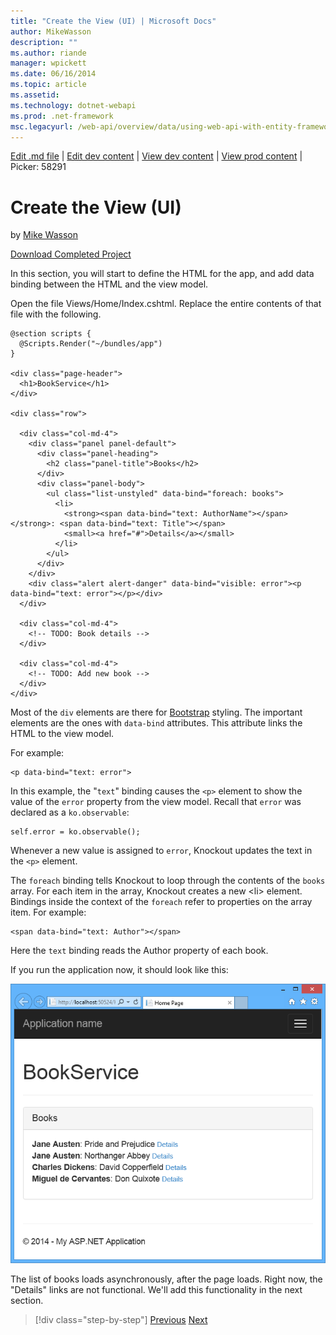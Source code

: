 ```yaml
---
title: "Create the View (UI) | Microsoft Docs"
author: MikeWasson
description: ""
ms.author: riande
manager: wpickett
ms.date: 06/16/2014
ms.topic: article
ms.assetid: 
ms.technology: dotnet-webapi
ms.prod: .net-framework
msc.legacyurl: /web-api/overview/data/using-web-api-with-entity-framework/part-7
---
```

[Edit .md file](C:\Projects\msc\dev\Msc.Www\Web.ASP\App_Data\github\web-api\overview\data\using-web-api-with-entity-framework\part-7.md) | [Edit dev content](http://www.aspdev.net/umbraco#/content/content/edit/58279) | [View dev content](http://docs.aspdev.net/tutorials/web-api/overview/data/using-web-api-with-entity-framework/part-7.html) | [View prod content](http://www.asp.net/web-api/overview/data/using-web-api-with-entity-framework/part-7) | Picker: 58291

Create the View (UI)
====================
by [Mike Wasson](https://github.com/MikeWasson)

[Download Completed Project](https://github.com/MikeWasson/BookService)

In this section, you will start to define the HTML for the app, and add data binding between the HTML and the view model.

Open the file Views/Home/Index.cshtml. Replace the entire contents of that file with the following.

    @section scripts {
      @Scripts.Render("~/bundles/app")
    }
    
    <div class="page-header">
      <h1>BookService</h1>
    </div>
    
    <div class="row">
    
      <div class="col-md-4">
        <div class="panel panel-default">
          <div class="panel-heading">
            <h2 class="panel-title">Books</h2>
          </div>
          <div class="panel-body">
            <ul class="list-unstyled" data-bind="foreach: books">
              <li>
                <strong><span data-bind="text: AuthorName"></span></strong>: <span data-bind="text: Title"></span>
                <small><a href="#">Details</a></small>
              </li>
            </ul>
          </div>
        </div>
        <div class="alert alert-danger" data-bind="visible: error"><p data-bind="text: error"></p></div>
      </div>
    
      <div class="col-md-4">
        <!-- TODO: Book details -->
      </div>
    
      <div class="col-md-4">
        <!-- TODO: Add new book -->
      </div>
    </div>

Most of the `div` elements are there for [Bootstrap](http://getbootstrap.com/) styling. The important elements are the ones with `data-bind` attributes. This attribute links the HTML to the view model.

For example:

    <p data-bind="text: error">

In this example, the &quot;`text`&quot; binding causes the `<p>` element to show the value of the `error` property from the view model. Recall that `error` was declared as a `ko.observable`:

    self.error = ko.observable();

Whenever a new value is assigned to `error`, Knockout updates the text in the `<p>` element.

The `foreach` binding tells Knockout to loop through the contents of the `books` array. For each item in the array, Knockout creates a new &lt;li&gt; element. Bindings inside the context of the `foreach` refer to properties on the array item. For example:

    <span data-bind="text: Author"></span>

Here the `text` binding reads the Author property of each book.

If you run the application now, it should look like this:

![](part-7/_static/image1.png)

The list of books loads asynchronously, after the page loads. Right now, the &quot;Details&quot; links are not functional. We'll add this functionality in the next section.

>[!div class="step-by-step"] [Previous](part-6.md) [Next](part-8.md)